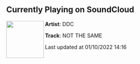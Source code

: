 ## Currently Playing on SoundCloud

[<img align="left" width="100" src="https://i1.sndcdn.com/artworks-SMl1jjzLi5wLqZbi-K4897A-t500x500.jpg">](https://soundcloud.com/devildachef/not-the-same)

**Artist**: DDC 

**Track**: NOT THE SAME

Last updated at 01/10/2022 14:16
